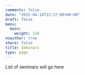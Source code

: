 ```yaml
---
comments: false
date: "2015-04-14T22:17:00+00:00"
draft: false
menu:
  main:
    weight: 110
noauthor: true
share: false
title: Seminars
type: page
---
```


List of seminars will go here
